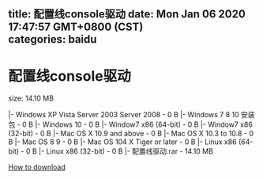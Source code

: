 
title: 配置线console驱动
date: Mon Jan 06 2020 17:47:57 GMT+0800 (CST)    
categories: baidu
---

# 配置线console驱动
size: 14.10 MB
 
 
|- Windows XP  Vista Server 2003 Server 2008 - 0 B
|- Windows 7  8  10 安装包 - 0 B
|- Windows 10 - 0 B
|- Window7 x86 (64-bit) - 0 B
|- Window7 x86 (32-bit) - 0 B
|- Mac OS X 10.9 and above - 0 B
|- Mac OS X 10.3 to 10.8 - 0 B
|- Mac OS 8 9 - 0 B
|- Mac OS 104 X Tiger or later - 0 B
|- Linux x86 (64-bit) - 0 B
|- Linux x86 (32-bit) - 0 B
|- 配置线驱动.rar - 14.10 MB

[How to download](https://bpcam.bemobtrk.com/go/2ceec3aa-1ca2-46d6-b9ff-aaa5c184517c?jno=1829)